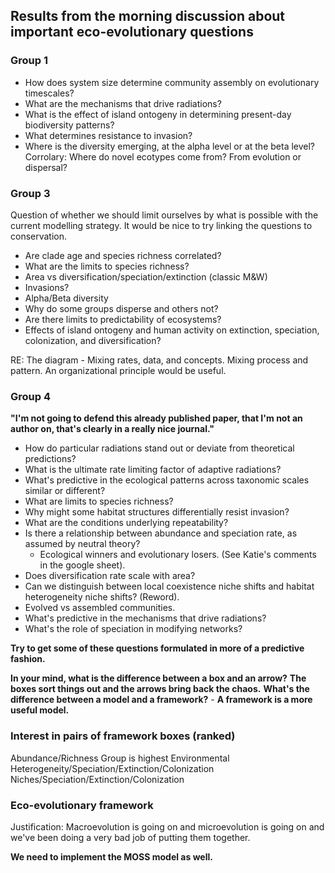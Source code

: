 ## Results from the morning discussion about important eco-evolutionary questions

### Group 1
* How does system size determine community assembly on evolutionary timescales? 
* What are the mechanisms that drive radiations?
* What is the effect of island ontogeny in determining present-day biodiversity patterns?
* What determines resistance to invasion?  
* Where is the diversity emerging, at the alpha level or at the beta level? Corrolary: Where do novel ecotypes come from? From evolution or dispersal?

### Group 3
Question of whether we should limit ourselves by what is possible with the current modelling strategy.
It would be nice to try linking the questions to conservation.

* Are clade age and species richness correlated?
* What are the limits to species richness?
* Area vs diversification/speciation/extinction (classic M&W)
* Invasions?
* Alpha/Beta diversity
* Why do some groups disperse and others not?
* Are there limits to predictability of ecosystems?
* Effects of island ontogeny and human activity on extinction, speciation, colonization, and diversification?

RE: The diagram - Mixing rates, data, and concepts. Mixing process and pattern. An organizational principle would be useful.

### Group 4
**"I'm not going to defend this already published paper, that I'm not an author on, that's clearly in a really nice journal."**

* How do particular radiations stand out or deviate from theoretical predictions?
* What is the ultimate rate limiting factor of adaptive radiations?
* What's predictive in the ecological patterns across taxonomic scales similar or different?
* What are limits to species richness?
* Why might some habitat structures differentially resist invasion?
* What are the conditions underlying repeatability?
* Is there a relationship between abundance and speciation rate, as assumed by neutral theory?
    * Ecological winners and evolutionary losers. (See Katie's comments in the google sheet).
* Does diversification rate scale with area?
* Can we distinguish between local coexistence niche shifts and habitat heterogeneity niche shifts? (Reword).
* Evolved vs assembled communities.
* What's predictive in the mechanisms that drive radiations?
* What's the role of speciation in modifying networks?

**Try to get some of these questions formulated in more of a predictive fashion.**

**In your mind, what is the difference between a box and an arrow?**
**The boxes sort things out and the arrows bring back the chaos.**
**What's the difference between a model and a framework?** - **A framework is a more useful model.**

### Interest in pairs of framework boxes (ranked)
Abundance/Richness Group is highest
Environmental Heterogeneity/Speciation/Extinction/Colonization
Niches/Speciation/Extinction/Colonization

### Eco-evolutionary framework
Justification: Macroevolution is going on and microevolution is going on and we've been doing a very bad job of putting them together.

**We need to implement the MOSS model as well.**


